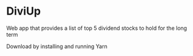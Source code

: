 # DiviUp
Web app that provides a list of top 5 dividend stocks to hold for the long term

Download by installing and running Yarn
